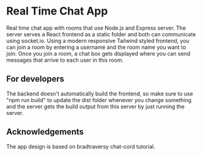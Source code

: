 # Real Time Chat App

Real time chat app with rooms that use Node.js and Express server.
The server serves a React frontend as a static folder and both can communicate using socket.io.
Using a modern responsive Tailwind styled frontend, you can join a room by entering a username and the room name you want to join.
Once you join a room, a chat box gets displayed where you can send messages that arrive to each user in this room.

## For developers

The backend doesn't automatically build the frontend, so make sure to use "npm run build" to update the dist folder whenever you change something and the server gets the build output from this server by just running the server.

## Acknowledgements

The app design is based on bradtraversy chat-cord tutorial.
